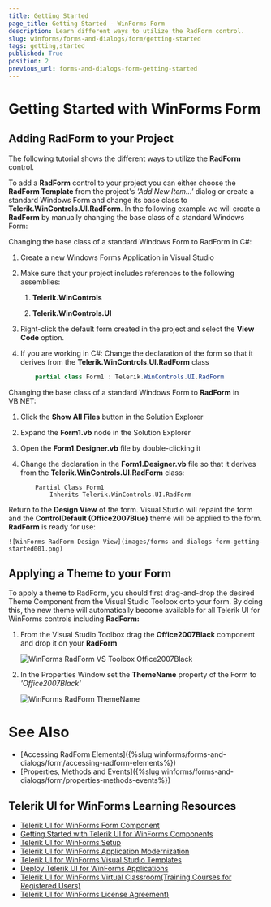 ```yaml
---
title: Getting Started
page_title: Getting Started - WinForms Form
description: Learn different ways to utilize the RadForm control.
slug: winforms/forms-and-dialogs/form/getting-started
tags: getting,started
published: True
position: 2
previous_url: forms-and-dialogs-form-getting-started
---
```


# Getting Started with WinForms Form
 
## Adding RadForm to your Project

The following tutorial shows the different ways to utilize the __RadForm__ control.
        

To add a __RadForm__ control to your project you can either choose the __RadForm Template__ from the project's *'Add New Item...'* dialog or create a standard Windows Form and change its base class to __Telerik.WinControls.UI.RadForm__. In the following example we will create a __RadForm__ by manually changing the base class of a standard Windows Form:
        

Changing the base class of a standard Windows Form to RadForm in C#:

1. Create a new Windows Forms Application in Visual Studio

1. Make sure that your project includes references to the following assemblies:

	1. **Telerik.WinControls**
	
	1. **Telerik.WinControls.UI**

1. Right-click the default form created in the project and select the __View Code__ option.
            

1. If you are working in C#: Change the declaration of the form so that it derives from the __Telerik.WinControls.UI.RadForm__ class
            

	````C#
	    partial class Form1 : Telerik.WinControls.UI.RadForm
	````


Changing the base class of a standard Windows Form to **RadForm** in VB.NET:

1. Click the __Show All Files__ button in the Solution Explorer
            

1. Expand the __Form1.vb__ node in the Solution Explorer
            

1. Open the __Form1.Designer.vb__ file by double-clicking it
            

1. Change the declaration in the __Form1.Designer.vb__ file so that it derives from the __Telerik.WinControls.UI.RadForm__ class:

	````VB.NET
		Partial Class Form1
    		Inherits Telerik.WinControls.UI.RadForm
	````

Return to the __Design View__ of the form. Visual Studio will repaint the form and the __ControlDefault (Office2007Blue)__ theme will be applied to the form. __RadForm__ is ready for use:

	![WinForms RadForm Design View](images/forms-and-dialogs-form-getting-started001.png)

## Applying a Theme to your Form

To apply a theme to RadForm, you should first drag-and-drop the desired Theme Component from the Visual Studio Toolbox onto your form. By doing this, the new theme will automatically become available for all Telerik UI for WinForms controls including __RadForm:__

1. From the Visual Studio Toolbox drag the __Office2007Black__ component and drop it on your __RadForm__ 
	
	![WinForms RadForm VS Toolbox Office2007Black](images/forms-and-dialogs-form-getting-started002.png)

1. In the Properties Window set the __ThemeName__ property of the Form to *'Office2007Black'*
	
	![WinForms RadForm ThemeName](images/forms-and-dialogs-form-getting-started003.png)


# See Also 

* [Accessing RadForm Elements]({%slug winforms/forms-and-dialogs/form/accessing-radform-elements%})
* [Properties, Methods and Events]({%slug winforms/forms-and-dialogs/form/properties-methods-events%})

## Telerik UI for WinForms Learning Resources
* [Telerik UI for WinForms Form Component](https://www.telerik.com/products/winforms/form.aspx)
* [Getting Started with Telerik UI for WinForms Components](https://docs.telerik.com/devtools/winforms/getting-started/first-steps)
* [Telerik UI for WinForms Setup](https://docs.telerik.com/devtools/winforms/installation-and-upgrades/installing-on-your-computer)
* [Telerik UI for WinForms Application Modernization](https://docs.telerik.com/devtools/winforms/winforms-converter/overview)
* [Telerik UI for WinForms Visual Studio Templates](https://docs.telerik.com/devtools/winforms/visual-studio-integration/visual-studio-templates)
* [Deploy Telerik UI for WinForms Applications](https://docs.telerik.com/devtools/winforms/deployment-and-distribution/application-deployment)
* [Telerik UI for WinForms Virtual Classroom(Training Courses for Registered Users)](https://learn.telerik.com/learn/course/external/view/elearning/17/telerik-ui-for-winforms)
* [Telerik UI for WinForms License Agreement)](https://www.telerik.com/purchase/license-agreement/winforms-dlw-s)


